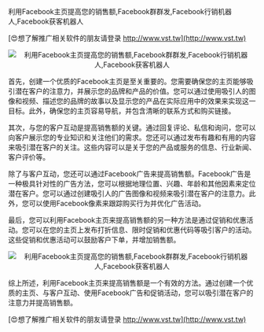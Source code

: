 利用Facebook主页提高您的销售额,Facebook群群发,Facebook行销机器人,Facebook获客机器人

[😍想了解推广相关软件的朋友请登录 http://www.vst.tw](http://www.vst.tw)

 <center><img src="https://vst.tw/MP4/tuiguang/png/4.png" alt="利用Facebook主页提高您的销售额,Facebook群群发,Facebook行销机器人,Facebook获客机器人"></center>

首先，创建一个优质的Facebook主页是至关重要的。您需要确保您的主页能够吸引潜在客户的注意力，并展示您的品牌和产品的价值。您可以通过使用吸引人的图像和视频、描述您的品牌的故事以及显示您的产品在实际应用中的效果来实现这一目标。此外，确保您的主页容易导航，并包含清晰的联系方式和购买链接。

其次，与您的客户互动是提高销售额的关键。通过回复评论、私信和询问，您可以向客户展示您的专业知识和关注他们的需求。您还可以通过发布有趣和有用的内容来吸引潜在客户的关注。这些内容可以是关于您的产品或服务的信息、行业新闻、客户评价等。

除了与客户互动，您还可以通过Facebook广告来提高销售额。Facebook广告是一种极具针对性的广告方法，您可以根据地理位置、兴趣、年龄和其他因素来定位潜在客户。您可以通过创建吸引人的广告图像和视频来吸引潜在客户的注意力。此外，您可以使用Facebook像素来跟踪购买行为并优化广告活动。

最后，您可以利用Facebook主页来提高销售额的另一种方法是通过促销和优惠活动。您可以在您的主页上发布打折信息、限时促销和优惠代码等吸引客户的活动。这些促销和优惠活动可以鼓励客户下单，并增加销售额。

 <center><img src="https://vst.tw/MP4/tuiguang/png/4.png" alt="利用Facebook主页提高您的销售额,Facebook群群发,Facebook行销机器人,Facebook获客机器人"></center>

综上所述，利用Facebook主页来提高销售额是一个有效的方法。通过创建一个优质的主页、与客户互动、使用Facebook广告和促销活动，您可以吸引潜在客户的注意力并提高销售额。

[😍想了解推广相关软件的朋友请登录 http://www.vst.tw](http://www.vst.tw)



